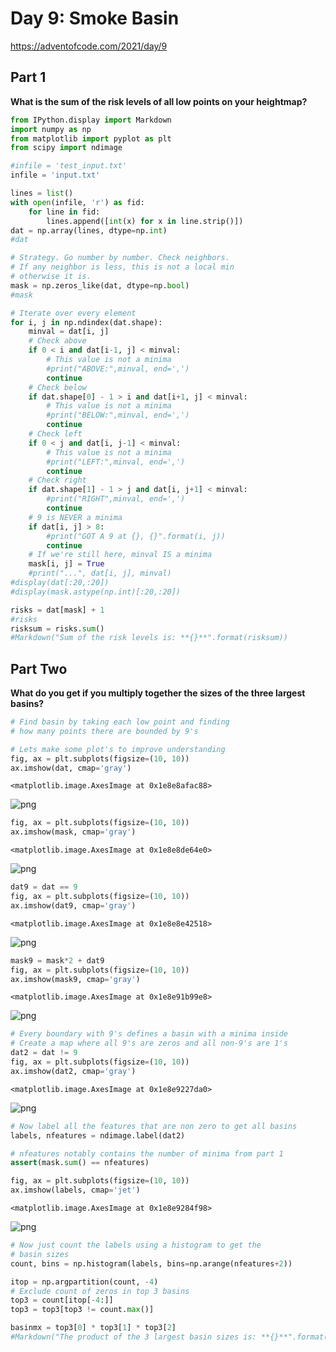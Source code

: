# Day 9: Smoke Basin

https://adventofcode.com/2021/day/9

## Part 1

**What is the sum of the risk levels of all low points on your heightmap?**


```python
from IPython.display import Markdown
import numpy as np
from matplotlib import pyplot as plt
from scipy import ndimage
```


```python
#infile = 'test_input.txt'
infile = 'input.txt'

lines = list()
with open(infile, 'r') as fid:
    for line in fid:
        lines.append([int(x) for x in line.strip()])
dat = np.array(lines, dtype=np.int)
#dat
```


```python
# Strategy. Go number by number. Check neighbors.
# If any neighbor is less, this is not a local min
# otherwise it is.
mask = np.zeros_like(dat, dtype=np.bool)
#mask

# Iterate over every element
for i, j in np.ndindex(dat.shape):
    minval = dat[i, j]
    # Check above
    if 0 < i and dat[i-1, j] < minval:
        # This value is not a minima
        #print("ABOVE:",minval, end=',')
        continue
    # Check below
    if dat.shape[0] - 1 > i and dat[i+1, j] < minval:
        # This value is not a minima
        #print("BELOW:",minval, end=',')
        continue
    # Check left
    if 0 < j and dat[i, j-1] < minval:
        # This value is not a minima
        #print("LEFT:",minval, end=',')
        continue
    # Check right
    if dat.shape[1] - 1 > j and dat[i, j+1] < minval:
        #print("RIGHT",minval, end=',')
        continue
    # 9 is NEVER a minima
    if dat[i, j] > 8:
        #print("GOT A 9 at {}, {}".format(i, j))
        continue
    # If we're still here, minval IS a minima
    mask[i, j] = True
    #print("...", dat[i, j], minval)
#display(dat[:20,:20])
#display(mask.astype(np.int)[:20,:20])
```


```python
risks = dat[mask] + 1
#risks
risksum = risks.sum()
#Markdown("Sum of the risk levels is: **{}**".format(risksum))
```

## Part Two

**What do you get if you multiply together the sizes of the three largest basins?**


```python
# Find basin by taking each low point and finding
# how many points there are bounded by 9's
```


```python
# Lets make some plot's to improve understanding
fig, ax = plt.subplots(figsize=(10, 10))
ax.imshow(dat, cmap='gray')
```




    <matplotlib.image.AxesImage at 0x1e8e8afac88>




    
![png](README_files/README_7_1.png)
    



```python
fig, ax = plt.subplots(figsize=(10, 10))
ax.imshow(mask, cmap='gray')
```




    <matplotlib.image.AxesImage at 0x1e8e8de64e0>




    
![png](README_files/README_8_1.png)
    



```python
dat9 = dat == 9
fig, ax = plt.subplots(figsize=(10, 10))
ax.imshow(dat9, cmap='gray')
```




    <matplotlib.image.AxesImage at 0x1e8e8e42518>




    
![png](README_files/README_9_1.png)
    



```python
mask9 = mask*2 + dat9
fig, ax = plt.subplots(figsize=(10, 10))
ax.imshow(mask9, cmap='gray')
```




    <matplotlib.image.AxesImage at 0x1e8e91b99e8>




    
![png](README_files/README_10_1.png)
    



```python
# Every boundary with 9's defines a basin with a minima inside
# Create a map where all 9's are zeros and all non-9's are 1's
dat2 = dat != 9
fig, ax = plt.subplots(figsize=(10, 10))
ax.imshow(dat2, cmap='gray')
```




    <matplotlib.image.AxesImage at 0x1e8e9227da0>




    
![png](README_files/README_11_1.png)
    



```python
# Now label all the features that are non zero to get all basins
labels, nfeatures = ndimage.label(dat2)
```


```python
# nfeatures notably contains the number of minima from part 1
assert(mask.sum() == nfeatures)
```


```python
fig, ax = plt.subplots(figsize=(10, 10))
ax.imshow(labels, cmap='jet')
```




    <matplotlib.image.AxesImage at 0x1e8e9284f98>




    
![png](README_files/README_14_1.png)
    



```python
# Now just count the labels using a histogram to get the
# basin sizes
count, bins = np.histogram(labels, bins=np.arange(nfeatures+2))
```


```python
itop = np.argpartition(count, -4)
# Exclude count of zeros in top 3 basins
top3 = count[itop[-4:]]
top3 = top3[top3 != count.max()]
```


```python
basinmx = top3[0] * top3[1] * top3[2]
#Markdown("The product of the 3 largest basin sizes is: **{}**".format(basinmx))
```


```python

```
